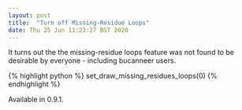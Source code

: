 ```yaml
---
layout: post
title:  "Turn off Missing-Residue Loops"
date: Thu 25 Jun 11:23:27 BST 2020
---
```


It turns out the the missing-residue loops feature was not found to be desirable by everyone - including bucanneer users.


{% highlight python %}
set_draw_missing_residues_loops(0)
{% endhighlight %}

Available in 0.9.1.

